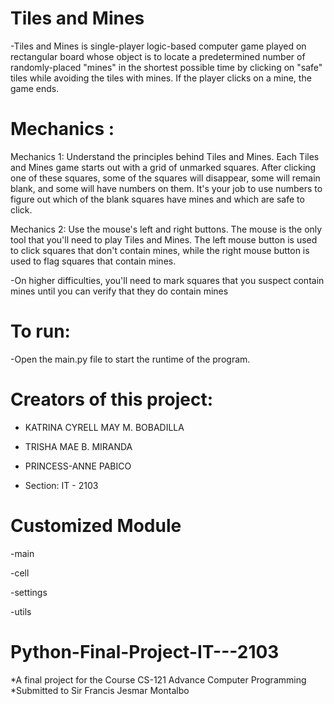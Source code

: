# Tiles and Mines
-Tiles and Mines is single-player logic-based computer game played on rectangular board whose object is to locate a predetermined number of randomly-placed "mines" in the shortest possible time by clicking on "safe" tiles while avoiding the tiles with mines. If the player clicks on a mine, the game ends.

# Mechanics :

Mechanics 1: Understand the principles behind Tiles and Mines. Each Tiles and Mines game starts out with a grid of unmarked squares. After clicking one of these squares, some of the squares will disappear, some will remain blank, and some will have numbers on them. It's your job to use numbers to figure out which of the blank squares have mines and which are safe to click.

Mechanics 2: Use the mouse's left and right buttons. The mouse is the only tool that you'll need to play Tiles and Mines. The left mouse button is used to click squares that don't contain mines, while the right mouse button is used to flag squares that contain mines.

-On higher difficulties, you'll need to mark squares that you suspect contain mines until you can verify that they do contain mines

# To run: 
-Open the main.py file to start the runtime of the program.

# Creators of this project:
- KATRINA CYRELL MAY M. BOBADILLA
- TRISHA MAE B. MIRANDA
- PRINCESS-ANNE PABICO


- Section: IT - 2103

# Customized Module
-main

-cell

-settings

-utils

# Python-Final-Project-IT---2103
*A final project for the Course CS-121 Advance Computer Programming
*Submitted to Sir Francis Jesmar Montalbo

